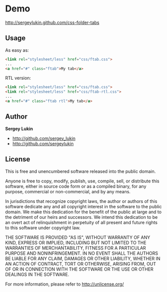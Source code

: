 Demo
====================

http://sergeylukin.github.com/css-folder-tabs

Usage
--------------------

As easy as:

``` html
<link rel="stylesheet/less" href="css/ftab.css">
...
<a href="#" class="ftab">My tab</a>
```
RTL version:

``` html
<link rel="stylesheet/less" href="css/ftab.css">
<link rel="stylesheet/less" href="css/ftab-rtl.css">
...
<a href="#" class="ftab rtl">My tab</a>
```

Author
--------------------

**Sergey Lukin**

+ http://github.com/sergey_lukin
+ http://github.com/sergeylukin

License
--------------------

This is free and unencumbered software released into the public domain.

Anyone is free to copy, modify, publish, use, compile, sell, or
distribute this software, either in source code form or as a compiled
binary, for any purpose, commercial or non-commercial, and by any
means.

In jurisdictions that recognize copyright laws, the author or authors
of this software dedicate any and all copyright interest in the
software to the public domain. We make this dedication for the benefit
of the public at large and to the detriment of our heirs and
successors. We intend this dedication to be an overt act of
relinquishment in perpetuity of all present and future rights to this
software under copyright law.

THE SOFTWARE IS PROVIDED "AS IS", WITHOUT WARRANTY OF ANY KIND,
EXPRESS OR IMPLIED, INCLUDING BUT NOT LIMITED TO THE WARRANTIES OF
MERCHANTABILITY, FITNESS FOR A PARTICULAR PURPOSE AND NONINFRINGEMENT.
IN NO EVENT SHALL THE AUTHORS BE LIABLE FOR ANY CLAIM, DAMAGES OR
OTHER LIABILITY, WHETHER IN AN ACTION OF CONTRACT, TORT OR OTHERWISE,
ARISING FROM, OUT OF OR IN CONNECTION WITH THE SOFTWARE OR THE USE OR
OTHER DEALINGS IN THE SOFTWARE.

For more information, please refer to <http://unlicense.org/>